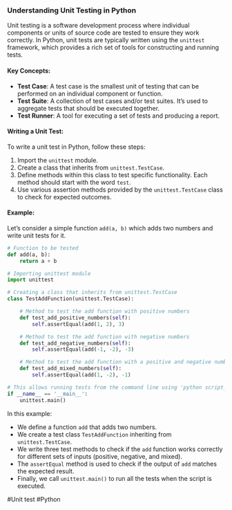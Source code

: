 ### Understanding Unit Testing in Python

Unit testing is a software development process where individual components or units of source code are tested to ensure they work correctly. In Python, unit tests are typically written using the `unittest` framework, which provides a rich set of tools for constructing and running tests.

#### Key Concepts:
- **Test Case**: A test case is the smallest unit of testing that can be performed on an individual component or function.
- **Test Suite**: A collection of test cases and/or test suites. It’s used to aggregate tests that should be executed together.
- **Test Runner**: A tool for executing a set of tests and producing a report.

#### Writing a Unit Test:
To write a unit test in Python, follow these steps:

1. Import the `unittest` module.
2. Create a class that inherits from `unittest.TestCase`.
3. Define methods within this class to test specific functionality. Each method should start with the word `test`.
4. Use various assertion methods provided by the `unittest.TestCase` class to check for expected outcomes.

#### Example:
Let’s consider a simple function `add(a, b)` which adds two numbers and write unit tests for it.

```python
# Function to be tested
def add(a, b):
    return a + b

# Importing unittest module
import unittest

# Creating a class that inherits from unittest.TestCase
class TestAddFunction(unittest.TestCase):

    # Method to test the add function with positive numbers
    def test_add_positive_numbers(self):
        self.assertEqual(add(1, 2), 3)

    # Method to test the add function with negative numbers
    def test_add_negative_numbers(self):
        self.assertEqual(add(-1, -2), -3)

    # Method to test the add function with a positive and negative number
    def test_add_mixed_numbers(self):
        self.assertEqual(add(1, -2), -1)

# This allows running tests from the command line using 'python script_name.py'
if __name__ == '__main__':
    unittest.main()
```

In this example:
- We define a function `add` that adds two numbers.
- We create a test class `TestAddFunction` inheriting from `unittest.TestCase`.
- We write three test methods to check if the `add` function works correctly for different sets of inputs (positive, negative, and mixed).
- The `assertEqual` method is used to check if the output of `add` matches the expected result.
- Finally, we call `unittest.main()` to run all the tests when the script is executed.

#Unit test #Python